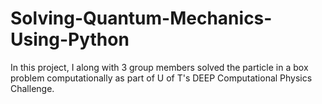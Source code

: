 # Solving-Quantum-Mechanics-Using-Python
In this project, I along with 3 group members solved the particle in a box problem computationally as part of U of T's DEEP Computational Physics Challenge. 
